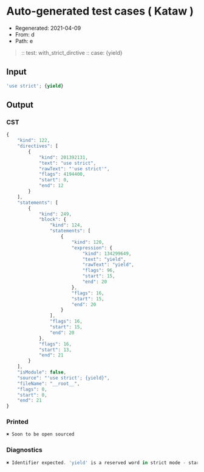 # Auto-generated test cases ( Kataw )
- Regenerated: 2021-04-09
- From: d
- Path: e
> :: test: with_strict_dirctive
> :: case: {yield}
## Input

`````js
'use strict'; {yield}
`````

## Output

### CST

```javascript
{
    "kind": 122,
    "directives": [
        {
            "kind": 201392131,
            "text": "use strict",
            "rawText": "'use strict'",
            "flags": 4194400,
            "start": 0,
            "end": 12
        }
    ],
    "statements": [
        {
            "kind": 249,
            "block": {
                "kind": 124,
                "statements": [
                    {
                        "kind": 120,
                        "expression": {
                            "kind": 134299649,
                            "text": "yield",
                            "rawText": "yield",
                            "flags": 96,
                            "start": 15,
                            "end": 20
                        },
                        "flags": 16,
                        "start": 15,
                        "end": 20
                    }
                ],
                "flags": 16,
                "start": 15,
                "end": 20
            },
            "flags": 16,
            "start": 13,
            "end": 21
        }
    ],
    "isModule": false,
    "source": "'use strict'; {yield}",
    "fileName": "__root__",
    "flags": 0,
    "start": 0,
    "end": 21
}
```

### Printed

```javascript
✖ Soon to be open sourced
```

### Diagnostics

```javascript
✖ Identifier expected. 'yield' is a reserved word in strict mode - start: 15, end: 20

```

